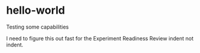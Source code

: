 # hello-world
Testing some capabilities

I need to figure this out fast for the Experiment Readiness Review
  indent
not indent.
